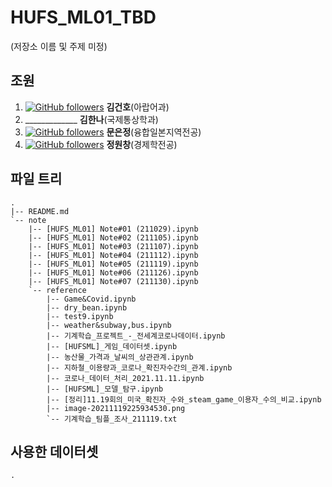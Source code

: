# HUFS_ML01_TBD
(저장소 이름 및 주제 미정)

## 조원
1. [![GitHub followers](https://img.shields.io/github/followers/basekim14.svg?style=social&label=Follow&maxAge=2592000)](https://github.com/basekim14?tab=followers) **김건호**(아랍어과)
2. _____________ **김한나**(국제통상학과)
3. [![GitHub followers](https://img.shields.io/github/followers/EUNJEONGMUN.svg?style=social&label=Follow&maxAge=2592000)](https://github.com/EUNJEONGMUN?tab=followers) **문은정**(융합일본지역전공) 
4. [![GitHub followers](https://img.shields.io/github/followers/wonchang15.svg?style=social&label=Follow&maxAge=2592000)](https://github.com/wonchang15?tab=followers) **정원창**(경제학전공) 

## 파일 트리

```
.
|-- README.md
`-- note
    |-- [HUFS_ML01] Note#01 (211029).ipynb
    |-- [HUFS_ML01] Note#02 (211105).ipynb
    |-- [HUFS_ML01] Note#03 (211107).ipynb
    |-- [HUFS_ML01] Note#04 (211112).ipynb
    |-- [HUFS_ML01] Note#05 (211119).ipynb
    |-- [HUFS_ML01] Note#06 (211126).ipynb
    |-- [HUFS_ML01] Note#07 (211130).ipynb
    `-- reference
        |-- Game&Covid.ipynb
        |-- dry_bean.ipynb
        |-- test9.ipynb
        |-- weather&subway,bus.ipynb
        |-- 기계학습_프로젝트_-_전세계코로나데이터.ipynb
        |-- [HUFSML]_게임_데이터셋.ipynb
        |-- 농산물_가격과_날씨의_상관관계.ipynb
        |-- 지하철_이용량과_코로나_확진자수간의_관계.ipynb
        |-- 코로나_데이터_처리_2021.11.11.ipynb
        |-- [HUFSML]_모델_탐구.ipynb
        |-- [정리]11.19회의_미국_확진자_수와_steam_game_이용자_수의_비교.ipynb
        |-- image-20211119225934530.png
        `-- 기계학습_팀플_조사_211119.txt

```



## 사용한 데이터셋

```
.
```
